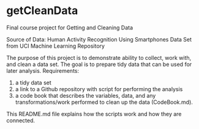 # getCleanData
Final course project for Getting and Cleaning Data

Source of Data: Human Activity Recognition Using Smartphones Data Set from UCI Machine Learning Repository

The purpose of this project is to demonstrate ability to collect, work with, and clean a data set. 
The goal is to prepare tidy data that can be used for later analysis. 
Requirements: 
1. a tidy data set 
2. a link to a Github repository with script for performing the analysis
3. a code book that describes the variables, data, and any transformations/work performed to clean up the data (CodeBook.md).

This README.md file explains how the scripts work and how they are connected.
